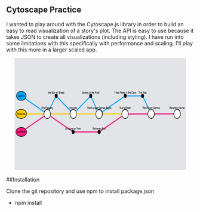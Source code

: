 ## Cytoscape Practice

I wanted to play around with the Cytoscape.js library in order to build an easy to read visualization of a story's plot.
The API is easy to use because it takes JSON to create all visualizations (including styling). I have run into some limitations with this specifically with performance and scaling. I'll play with this more in a larger scaled app.

<p align="center">
  <img width="460" height="300" src="screenshot.png">
</p>

##Installation

Clone the git repository and use npm to install package.json
* npm install
